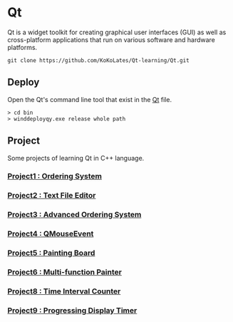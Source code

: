 # Qt
Qt is a widget toolkit for creating graphical user interfaces (GUI) as well as cross-platform applications that run on various software and hardware platforms. 

```
git clone https://github.com/KoKoLates/Qt-learning/Qt.git
```
## Deploy 
Open the Qt's command line tool that exist in the [Qt](https://github.com/KoKoLates/Qt-learning/tree/main/Qt) file.
```
> cd bin
> winddeployqy.exe release whole path
```
## Project
Some projects of learning Qt in C++ language.
### [Project1 : Ordering System](https://github.com/KoKoLates/Qt-learning/tree/main/project1)
### [Project2 : Text File Editor](https://github.com/KoKoLates/Qt-learning/tree/main/project2)
### [Project3 : Advanced Ordering System](https://github.com/KoKoLates/Qt-learning/tree/main/project3)
### [Project4 : QMouseEvent](https://github.com/KoKoLates/Qt-learning/tree/main/project4)
### [Project5 : Painting Board](https://github.com/KoKoLates/Qt-learning/tree/main/project5)
### [Project6 : Multi-function Painter](https://github.com/KoKoLates/Qt-learning/tree/main/project6)
### [Project8 : Time Interval Counter](https://github.com/KoKoLates/Qt-learning/tree/main/project8)
### [Project9 : Progressing Display Timer](https://github.com/KoKoLates/Qt-learning/tree/main/project9)
